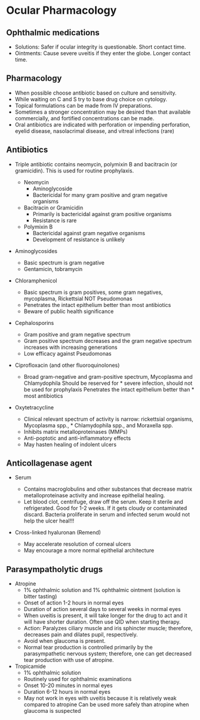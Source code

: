 # Ocular Pharmacology

## Ophthalmic medications
* Solutions: Safer if ocular integrity is questionable. Short contact time.
* Ointments: Cause severe uveitis if they enter the globe. Longer contact time.

## Pharmacology
* When possible choose antibiotic based on culture and sensitivity.
* While waiting on C and S try to base drug choice on cytology.
* Topical formulations can be made from IV preparations.
* Sometimes a stronger concentration may be desired than that available commercially, and fortified concentrations can be made.
* Oral antibiotics are indicated with perforation or impending perforation, eyelid disease, nasolacrimal disease, and vitreal infections (rare)

## Antibiotics

* Triple antibiotic contains neomycin, polymixin B and bacitracin (or gramicidin). This is used for routine prophylaxis.
    * Neomycin
        * Aminoglycoside
        * Bactericidal for many gram positive and gram negative organisms
    * Bacitracin or Gramicidin
        * Primarily is bactericidal against gram positive organisms
        * Resistance is rare
    * Polymixin B
        * Bactericidal against gram negative organisms
        * Development of resistance is unlikely

* Aminoglycosides
    * Basic spectrum is gram negative
    * Gentamicin, tobramycin

* Chloramphenicol
    * Basic spectrum is gram positives, some gram negatives, mycoplasma, Rickettsial NOT Pseudomonas
    * Penetrates the intact epithelium better than most antibiotics
    * Beware of public health significance

* Cephalosporins
    * Gram positive and gram negative spectrum
    * Gram positive spectrum decreases and the gram negative spectrum increases with increasing generations
    * Low efficacy against Pseudomonas
* Ciprofloxacin (and other fluoroquinolones)
    * Broad gram-negative and gram-positive spectrum, Mycoplasma and Chlamydophila Should be reserved for * severe infection, should not be used for prophylaxis Penetrates the intact epithelium better than * most antibiotics
* Oxytetracycline
    * Clinical relevant spectrum of activity is narrow: rickettsial organisms, Mycoplasma spp., * Chlamydophila spp., and Moraxella spp.
    * Inhibits matrix metalloproteinases (MMPs)
    * Anti-poptotic and anti-inflammatory effects
    * May hasten healing of indolent ulcers

## Anticollagenase agent

* Serum
    * Contains macroglobulins and other substances that decrease matrix metalloproteinase activity and increase epithelial healing.
    * Let blood clot, centrifuge, draw off the serum. Keep it sterile and refrigerated. Good for 1-2 weeks. If it gets cloudy or contaminated discard. Bacteria proliferate in serum and infected serum would not help the ulcer heal!!!

* Cross-linked hyaluronan (Remend)
    * May accelerate resolution of corneal ulcers
    * May encourage a more normal epithelial architecture

## Parasympatholytic drugs

* Atropine
    * 1% ophthalmic solution and 1% ophthalmic ointment (solution is bitter tasting)
    * Onset of action 1-2 hours in normal eyes
    * Duration of action several days to several weeks in normal eyes
    * When uveitis is present, it will take longer for the drug to act and it will have shorter duration. Often use QID when starting therapy.
    * Action: Paralyzes ciliary muscle and iris sphincter muscle; therefore, decreases pain and dilates pupil, respectively.
    * Avoid when glaucoma is present.
    * Normal tear production is controlled primarily by the parasympathetic nervous system; therefore, one can get decreased tear production with use of atropine.
* Tropicamide
    * 1% ophthalmic solution
    * Routinely used for ophthalmic examinations
    * Onset 10-20 minutes in normal eyes
    * Duration 6-12 hours in normal eyes
    * May not work in eyes with uveitis because it is relatively weak compared to atropine Can be used more safely than atropine when glaucoma is suspected

